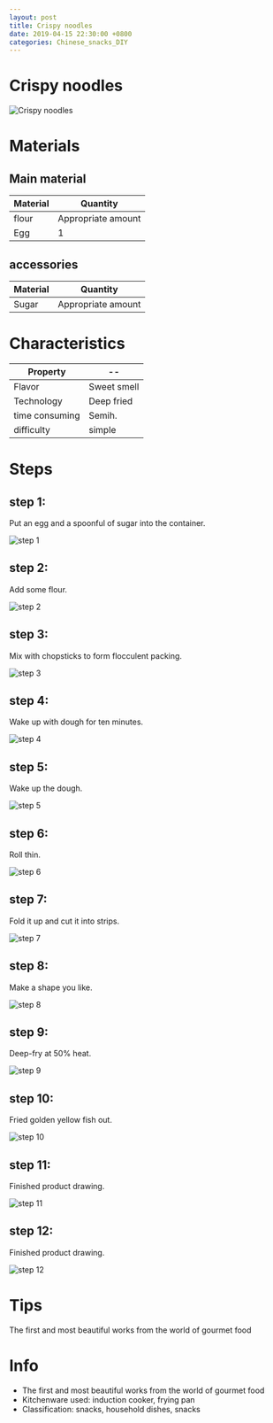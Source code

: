 ```yaml
---
layout: post
title: Crispy noodles
date: 2019-04-15 22:30:00 +0800
categories: Chinese_snacks_DIY
---
```


# Crispy noodles

![Crispy noodles]({{site.baseurl}}/img/402479/402479.jpg)

# Materials


## Main material

Material|Quantity
--|--
flour|Appropriate amount
Egg|1

## accessories

Material|Quantity
--|--
Sugar|Appropriate amount

# Characteristics

Property|--
--|--
Flavor|Sweet smell
Technology|Deep fried
time consuming|Semih.
difficulty|simple

# Steps

## step 1:

Put an egg and a spoonful of sugar into the container.

![step 1]({{site.baseurl}}/img/402479/1.jpg)

## step 2:

Add some flour.

![step 2]({{site.baseurl}}/img/402479/2.jpg)

## step 3:

Mix with chopsticks to form flocculent packing.

![step 3]({{site.baseurl}}/img/402479/3.jpg)

## step 4:

Wake up with dough for ten minutes.

![step 4]({{site.baseurl}}/img/402479/4.jpg)

## step 5:

Wake up the dough.

![step 5]({{site.baseurl}}/img/402479/5.jpg)

## step 6:

Roll thin.

![step 6]({{site.baseurl}}/img/402479/6.jpg)

## step 7:

Fold it up and cut it into strips.

![step 7]({{site.baseurl}}/img/402479/7.jpg)

## step 8:

Make a shape you like.

![step 8]({{site.baseurl}}/img/402479/8.jpg)

## step 9:

Deep-fry at 50% heat.

![step 9]({{site.baseurl}}/img/402479/9.jpg)

## step 10:

Fried golden yellow fish out.

![step 10]({{site.baseurl}}/img/402479/10.jpg)

## step 11:

Finished product drawing.

![step 11]({{site.baseurl}}/img/402479/11.jpg)

## step 12:

Finished product drawing.

![step 12]({{site.baseurl}}/img/402479/12.jpg)

# Tips

The first and most beautiful works from the world of gourmet food

# Info

- The first and most beautiful works from the world of gourmet food
- Kitchenware used: induction cooker, frying pan
- Classification: snacks, household dishes, snacks